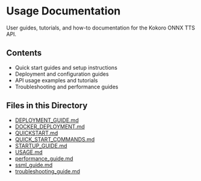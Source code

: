 # Usage Documentation

User guides, tutorials, and how-to documentation for the Kokoro ONNX TTS API.

## Contents

- Quick start guides and setup instructions
- Deployment and configuration guides
- API usage examples and tutorials
- Troubleshooting and performance guides

## Files in this Directory

- [DEPLOYMENT_GUIDE.md](./DEPLOYMENT_GUIDE.md)
- [DOCKER_DEPLOYMENT.md](./DOCKER_DEPLOYMENT.md)
- [QUICKSTART.md](./QUICKSTART.md)
- [QUICK_START_COMMANDS.md](./QUICK_START_COMMANDS.md)
- [STARTUP_GUIDE.md](./STARTUP_GUIDE.md)
- [USAGE.md](./USAGE.md)
- [performance_guide.md](./performance_guide.md)
- [ssml_guide.md](./ssml_guide.md)
- [troubleshooting_guide.md](./troubleshooting_guide.md)
